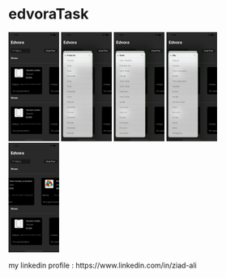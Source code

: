 # edvoraTask
<p float="left">
  <img src="ScrrenShots/1.png" width="100" />
  <img src="ScrrenShots/2.png" width="100" /> 
  <img src="ScrrenShots/3.png" width="100" />
  <img src="ScrrenShots/4.png" width="100" />
  <img src="ScrrenShots/5.png" width="100" />
</p>
my linkedin profile : https://www.linkedin.com/in/ziad-ali